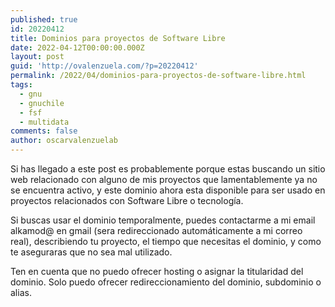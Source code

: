 ```yaml
---
published: true
id: 20220412
title: Dominios para proyectos de Software Libre
date: 2022-04-12T00:00:00.000Z
layout: post
guid: 'http://ovalenzuela.com/?p=20220412'
permalink: /2022/04/dominios-para-proyectos-de-software-libre.html
tags:
  - gnu
  - gnuchile
  - fsf
  - multidata
comments: false
author: oscarvalenzuelab
---
```


Si has llegado a este post es probablemente porque estas buscando un sitio web relacionado con alguno de mis proyectos que lamentablemente ya no se encuentra activo, y este dominio ahora esta disponible para ser usado en proyectos relacionados con Software Libre o tecnolog&iacute;a.

Si buscas usar el dominio temporalmente, puedes contactarme a mi email alkamod@ en gmail (sera redireccionado automáticamente a mi correo real), describiendo tu proyecto, el tiempo que necesitas el dominio, y como te aseguraras que no sea mal utilizado.

Ten en cuenta que no puedo ofrecer hosting o asignar la titularidad del dominio. Solo puedo ofrecer redireccionamiento del dominio, subdominio o alias.
